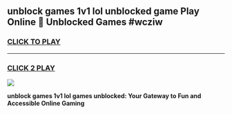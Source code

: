 
## unblock games 1v1 lol unblocked game Play Online 👋 Unblocked Games #wcziw
<h3>
<a href="https://premium.freeplayer.one?title=unblock_games_1v1_lol&ref=21F">CLICK TO PLAY</a></h3>
<hr>

<h3>
<a href="https://premium.freeplayer.one?title=unblock_games_1v1_lol&ref=21F">CLICK 2 PLAY</a>
  
</h3>

<a href="https://premium.freeplayer.one?title=unblock_games_1v1_lol&ref=21F/"><img src="https://clearcache.store/games.png"></a>


**unblock games 1v1 lol games unblocked: Your Gateway to Fun and Accessible Online Gaming**
